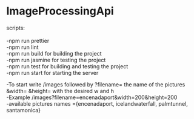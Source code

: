 # ImageProcessingApi

scripts:<br /><br />
-npm run prettier <br />
-npm run lint<br />
-npm run build for building the project<br />
-npm run jasmine for testing the project<br />
-npm run test for building and testing the project<br />
-npm run start for starting the server<br />

-To start write /images followed by ?filename= the name of the pictures &width= &height= with the desired w and h<br />
-Example /images?filename=encenadaport&width=200&height=200 <br />
-available pictures names ={encenadaport, icelandwaterfall, palmtunnel, santamonica}<br />
